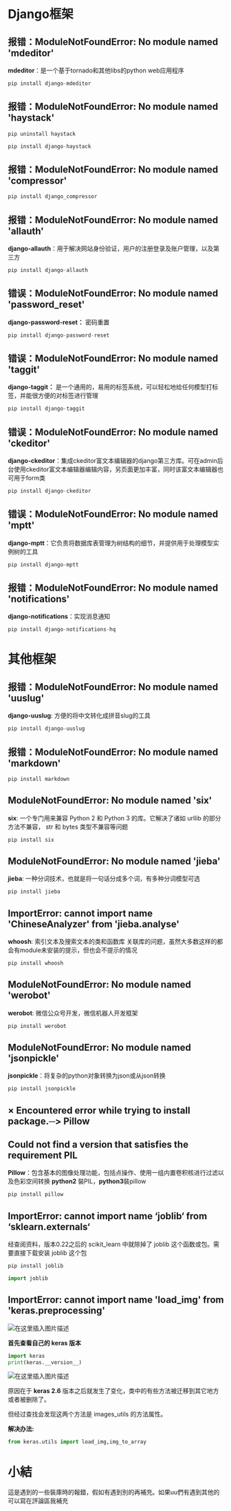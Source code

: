 

# Django框架

## 报错：ModuleNotFoundError: No module named 'mdeditor'
**mdeditor**：是一个基于tornado和其他libs的python web应用程序

```python
pip install django-mdeditor
```

## 报错：ModuleNotFoundError: No module named 'haystack'

```python
pip uninstall haystack

pip install django-haystack
```
## 报错：ModuleNotFoundError: No module named 'compressor'

```python
pip install django_compressor
```

## 报错：ModuleNotFoundError: No module named 'allauth'

**django-allauth**：用于解决网站身份验证，用户的注册登录及账户管理，以及第三方

```python
pip install django-allauth
```

##  错误：ModuleNotFoundError: No module named 'password_reset'

**django-password-reset：** 密码重置

```python
pip install django-password-reset
```

## 错误：ModuleNotFoundError: No module named 'taggit'
**django-taggit：** 是一个通用的，易用的标签系统，可以轻松地给任何模型打标签，并能很方便的对标签进行管理

```python
pip install django-taggit
```

## 错误：ModuleNotFoundError: No module named 'ckeditor'

**django-ckeditor**：集成ckeditor富文本编辑器的django第三方库。可在admin后台使用ckeditor富文本编辑器编辑内容，另页面更加丰富，同时该富文本编辑器也可用于form类

```python
pip install django-ckeditor
```

## 错误：ModuleNotFoundError: No module named 'mptt'
**django-mptt**：它负责将数据库表管理为树结构的细节，并提供用于处理模型实例树的工具


```python
pip install django-mptt
```

## 报错：ModuleNotFoundError: No module named 'notifications'
**django-notifications**：实现消息通知

```python
pip install django-notifications-hq
```
# 其他框架

## 报错：ModuleNotFoundError: No module named 'uuslug'
**django-uuslug**: 方便的将中文转化成拼音slug的工具

```python
pip install django-uuslug
```
## 报错：ModuleNotFoundError: No module named 'markdown'

```python
pip install markdown 
```

## ModuleNotFoundError: No module named 'six'
**six**: 一个专门用来兼容 Python 2 和 Python 3 的库。它解决了诸如 urllib 的部分方法不兼容， str 和 bytes 类型不兼容等问题

```python
pip install six
```

## ModuleNotFoundError: No module named 'jieba'
**jieba**: 一种分词技术，也就是将一句话分成多个词，有多种分词模型可选

```python
pip install jieba
```

## ImportError: cannot import name 'ChineseAnalyzer' from 'jieba.analyse' 

**whoosh**: 索引文本及搜索文本的类和函数库
关联库的问题，虽然大多数这样的都会有module未安装的提示，但也会不提示的情况

```python
pip install whoosh
```
## ModuleNotFoundError: No module named 'werobot'
**werobot**: 微信公众号开发，微信机器人开发框架

```python
pip install werobot
```

## ModuleNotFoundError: No module named 'jsonpickle'

**jsonpickle**：将复杂的python对象转换为json或从json转换

```python
pip install jsonpickle
```
## × Encountered error while trying to install package.─> Pillow
##  Could not find a version that satisfies the requirement PIL

**Pillow**：包含基本的图像处理功能，包括点操作、使用一组内置卷积核进行过滤以及色彩空间转换
**python2** 裝PIL，**python3**裝pillow
```python
pip install pillow
```
## ImportError: cannot import name ‘joblib‘ from ‘sklearn.externals‘
经查阅资料，版本0.22之后的 scikit_learn 中就除掉了 joblib 这个函数或包。需要直接下载安装 joblib 这个包

```python
pip install joblib 
```

```python
import joblib
```

## ImportError: cannot import name 'load_img' from 'keras.preprocessing'

![在这里插入图片描述](https://i-blog.csdnimg.cn/blog_migrate/c48283e4c68e24577ea40c11a1990c60.png)

**首先查看自己的 keras 版本**

```python
import keras
print(keras.__version__)
```

![在这里插入图片描述](https://i-blog.csdnimg.cn/blog_migrate/7956347ea33975c9e7a45500b6af9668.png)

原因在于 **keras 2.6** 版本之后就发生了变化，类中的有些方法被迁移到其它地方或者被删除了。

但经过查找会发现这两个方法是 images_utils 的方法属性。

**解决办法:**

```python
from keras.utils import load_img,img_to_array
```


# 小結
這是遇到的一些裝庫時的報錯，假如有遇到別的再補充。如果uu們有遇到其他的可以寫在評論區我補充


